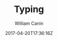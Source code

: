 ---
title: "Typing"
github: https://github.com/williamcanin/typing-jekyll-template
demo: http://williamcanin.github.io/typing-jekyll-template/
author: William Canin

ssg:
  - Jekyll
cms:
  - No Cms
date: 2017-04-20T17:36:16Z
github_branch: master
---